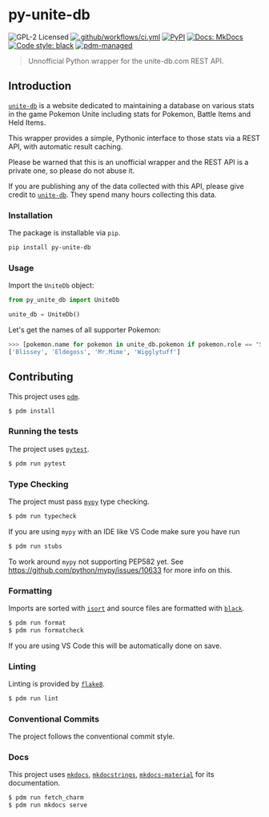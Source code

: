 # py-unite-db 

![GPL-2 Licensed](https://img.shields.io/badge/license-GPL--2-green)
[![.github/workflows/ci.yml](https://github.com/jaynewey/py-unite-db/actions/workflows/ci.yml/badge.svg)](https://github.com/jaynewey/py-unite-db/actions/workflows/ci.yml)
[![PyPI](https://img.shields.io/pypi/v/py-unite-db)](https://pypi.org/project/py-unite-db/)
[![Docs: MkDocs](https://img.shields.io/badge/docs-mkdocs-blue)](https://jaynewey.github.io/py-unite-db)
[![Code style: black](https://img.shields.io/badge/code%20style-black-000000.svg)](https://github.com/psf/black)
[![pdm-managed](https://img.shields.io/badge/pdm-managed-blueviolet)](https://pdm.fming.dev)

> Unnofficial Python wrapper for the unite-db.com REST API.

## Introduction

[`unite-db`](https://unite-db.com/) is a website dedicated to maintaining a database on various stats in the game Pokemon Unite including stats for Pokemon, Battle Items and Held Items.

This wrapper provides a simple, Pythonic interface to those stats via a REST API, with automatic result caching.

Please be warned that this is an unofficial wrapper and the REST API is a private one, so please do not abuse it.

If you are publishing any of the data collected with this API, please give credit to [`unite-db`](https://unite-db.com/). They spend many hours collecting this data.

### Installation

The package is installable via `pip`.

```sh
pip install py-unite-db
```

### Usage

Import the `UniteDb` object:

```python
from py_unite_db import UniteDb

unite_db = UniteDb()
```

Let's get the names of all supporter Pokemon:

```python
>>> [pokemon.name for pokemon in unite_db.pokemon if pokemon.role == "Supporter"]
['Blissey', 'Eldegoss', 'Mr.Mime', 'Wigglytuff']
```

## Contributing

This project uses [`pdm`](https://pdm.fming.dev).

```sh
$ pdm install
```

### Running the tests

The project uses [`pytest`](https://docs.pytest.org/).

```sh
$ pdm run pytest
```

### Type Checking

The project must pass [`mypy`](http://www.mypy-lang.org/) type checking.

```sh
$ pdm run typecheck
```

If you are using `mypy` with an IDE like VS Code make sure you have run

```sh
$ pdm run stubs
```

To work around `mypy` not supporting PEP582 yet. See https://github.com/python/mypy/issues/10633 for more info on this.

### Formatting

Imports are sorted with [`isort`](https://pycqa.github.io/isort/) and source files are formatted with [`black`](https://github.com/psf/black).

```sh
$ pdm run format
$ pdm run formatcheck
```

If you are using VS Code this will be automatically done on save.

### Linting

Linting is provided by [`flake8`](github.com/pycqa/flake8).

```sh
$ pdm run lint
```

### Conventional Commits

The project follows the conventional commit style.

### Docs

This project uses [`mkdocs`](https://mkdocs.org), [`mkdocstrings`](https://github.com/mkdocstrings/mkdocstrings/), [`mkdocs-material`](https://squidfunk.github.io/mkdocs-material/) for its documentation.

```sh
$ pdm run fetch_charm
$ pdm run mkdocs serve
```